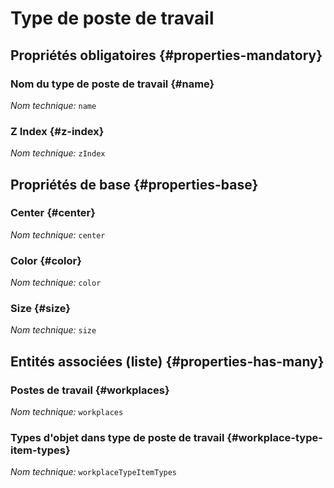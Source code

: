# Type de poste de travail
<!--- THIS FILE IS GENERATED PLEASE DO NOT EDIT IT DIRECTLY --->



<OH code="workplaceType"/>




## Propriétés obligatoires {#properties-mandatory}
    
### Nom du type de poste de travail {#name}



*Nom technique:* ```name```
<PH code="workplaceType:name"/>

### Z Index {#z-index}



*Nom technique:* ```zIndex```
<PH code="workplaceType:zIndex"/>

    


## Propriétés de base {#properties-base}
    
### Center {#center}



*Nom technique:* ```center```
<PH code="workplaceType:center"/>

### Color {#color}



*Nom technique:* ```color```
<PH code="workplaceType:color"/>

### Size {#size}



*Nom technique:* ```size```
<PH code="workplaceType:size"/>

    



## Entités associées (liste) {#properties-has-many}

### Postes de travail {#workplaces}



*Nom technique:* ```workplaces```
<PH code="workplaceType:workplaces"/>

### Types d'objet dans type de poste de travail {#workplace-type-item-types}



*Nom technique:* ```workplaceTypeItemTypes```
<PH code="workplaceType:workplaceTypeItemTypes"/>




